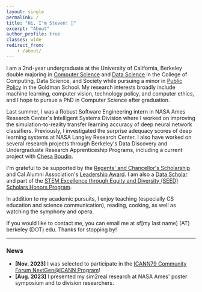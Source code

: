 ```yaml
---
layout: single
permalink: /
title: "Hi, I'm Steven! 👋"
excerpt: "About"
author_profile: true
classes: wide
redirect_from:
    - /about/
---
```


I am a 2nd-year undergraduate at the University of California, Berkeley double majoring in [Computer Science](https://eecs.berkeley.edu/cs/) and [Data Science](https://data.berkeley.edu/academics/data-science-undergraduate-studies/data-science-major) in the College of Computing, Data Science, and Society while pursuing a minor in [Public Policy](https://gspp.berkeley.edu) in the Goldman School. My research interests broadly include machine learning, computer vision, technology policy, and computer ethics, and I hope to pursue a PhD in Computer Science after graduation.

Last summer, I was a Robust Software Engineering intern in NASA Ames Research Center's Intelligent Systems Division where I worked on improving the simulation-to-reality transfer learning accuracy of deep neural network classifiers. Previously, I investigated the surprise adequacy scores of deep learning systems at NASA Langley Research Center. I also have worked on several research projects through Berkeley's Data Discovery and Undergraduate Research Apprenticeship Programs, including a current project with [Chesa Boudin](https://www.law.berkeley.edu/our-faculty/faculty-profiles/chesa-boudin/#tab_profile). 

I'm grateful to be supported by the [Regents' and Chancellor's Scholarship](https://financialaid.berkeley.edu/types-of-aid-at-berkeley/scholarships/regents-and-chancellors-scholarship/) and Cal Alumni Association's [Leadership Award](https://alumni.berkeley.edu/get-involved/scholarships/the-leadership-award/). I am also a [Data Scholar](https://data.berkeley.edu/data-science/student-opportunities/data-scholars) and part of the [STEM Excellence through Equity and Diversity (SEED) Scholars Honors Program](https://seedscholars.berkeley.edu/home).

In addition to my academic pursuits, I enjoy teaching (especially CS education and science communication), reading, cooking, as well as watching the symphony and opera.

If you would like to contact me, you can email me at sf[my last name] (AT) berkeley (DOT) edu. Thanks for stopping by!

---

### News

- **[Nov. 2023]** I was selected to participate in the [ICANN79 Community Forum NextGen@ICANN Program](https://www.icann.org/en/announcements/details/icann-announces-nextgenicann79-participants-27-11-2023-en)!
- **[Aug. 2023]** I presented my sim2real research at NASA Ames' poster symposium and to division researchers.